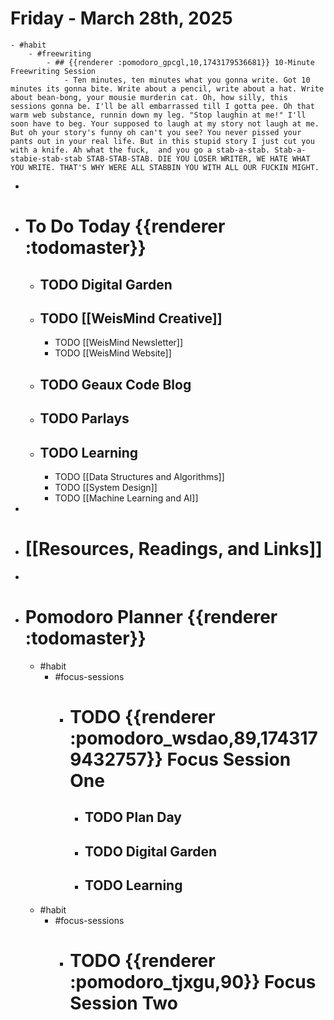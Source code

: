 # Friday - March 28th, 2025
	- #habit
		- #freewriting
			- ## {{renderer :pomodoro_gpcgl,10,1743179536681}} 10-Minute Freewriting Session
				- Ten minutes, ten minutes what you gonna write. Got 10 minutes its gonna bite. Write about a pencil, write about a hat. Write about bean-bong, your mousie murderin cat. Oh, how silly, this sessions gonna be. I'll be all embarrassed till I gotta pee. Oh that warm web substance, runnin down my leg. "Stop laughin at me!" I'll soon have to beg. Your supposed to laugh at my story not laugh at me. But oh your story's funny oh can't you see? You never pissed your pants out in your real life. But in this stupid story I just cut you with a knife. Ah what the fuck,  and you go a stab-a-stab. Stab-a-stabie-stab-stab STAB-STAB-STAB. DIE YOU LOSER WRITER, WE HATE WHAT YOU WRITE. THAT'S WHY WERE ALL STABBIN YOU WITH ALL OUR FUCKIN MIGHT.
-
- # To Do Today {{renderer :todomaster}}
	- ## TODO Digital Garden
	- ## TODO [[WeisMind Creative]]
		- TODO [[WeisMind Newsletter]]
		- TODO [[WeisMind Website]]
	- ## TODO Geaux Code Blog
	- ## TODO Parlays
	- ## TODO Learning
		- TODO [[Data Structures and Algorithms]]
		- TODO [[System Design]]
		- TODO [[Machine Learning and AI]]
-
- # [[Resources, Readings, and Links]]
-
- # Pomodoro Planner {{renderer :todomaster}}
	- #habit
		- #focus-sessions
			- # TODO {{renderer :pomodoro_wsdao,89,1743179432757}} Focus Session One
				- ## TODO Plan Day
				- ## TODO Digital Garden
				- ## TODO Learning
	- #habit
		- #focus-sessions
			- # TODO {{renderer :pomodoro_tjxgu,90}} Focus Session Two